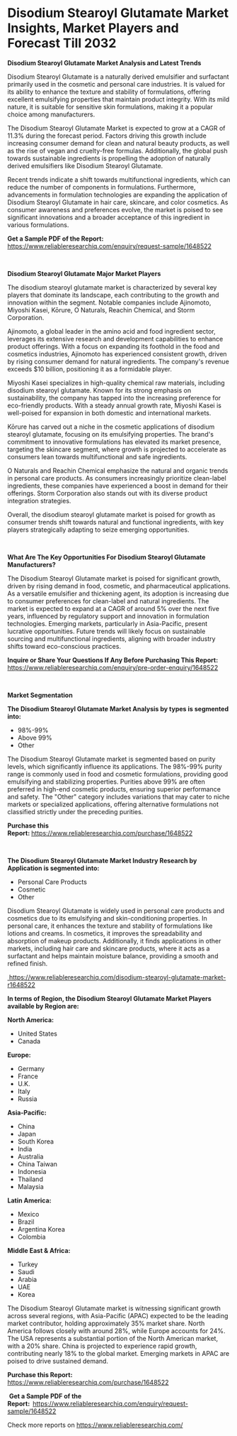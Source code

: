 <p><h1>Disodium Stearoyl Glutamate Market Insights, Market Players and Forecast Till 2032</h1></p><p><strong>Disodium Stearoyl Glutamate Market Analysis and Latest Trends</strong></p>
<p><p>Disodium Stearoyl Glutamate is a naturally derived emulsifier and surfactant primarily used in the cosmetic and personal care industries. It is valued for its ability to enhance the texture and stability of formulations, offering excellent emulsifying properties that maintain product integrity. With its mild nature, it is suitable for sensitive skin formulations, making it a popular choice among manufacturers.</p><p>The Disodium Stearoyl Glutamate Market is expected to grow at a CAGR of 11.3% during the forecast period. Factors driving this growth include increasing consumer demand for clean and natural beauty products, as well as the rise of vegan and cruelty-free formulas. Additionally, the global push towards sustainable ingredients is propelling the adoption of naturally derived emulsifiers like Disodium Stearoyl Glutamate. </p><p>Recent trends indicate a shift towards multifunctional ingredients, which can reduce the number of components in formulations. Furthermore, advancements in formulation technologies are expanding the application of Disodium Stearoyl Glutamate in hair care, skincare, and color cosmetics. As consumer awareness and preferences evolve, the market is poised to see significant innovations and a broader acceptance of this ingredient in various formulations.</p></p>
<p><strong>Get a Sample PDF of the Report:&nbsp;</strong> <a href="https://www.reliableresearchiq.com/enquiry/request-sample/1648522?utm_campaign=2463&utm_medium=2&utm_source=Github&utm_content=ia&utm_term=01042025&utm_id=disodium-stearoyl-glutamate">https://www.reliableresearchiq.com/enquiry/request-sample/1648522</a></p>
<p>&nbsp;</p>
<p><strong>Disodium Stearoyl Glutamate Major Market Players</strong></p>
<p><p>The disodium stearoyl glutamate market is characterized by several key players that dominate its landscape, each contributing to the growth and innovation within the segment. Notable companies include Ajinomoto, Miyoshi Kasei, Kōrure, O Naturals, Reachin Chemical, and Storm Corporation.</p><p>Ajinomoto, a global leader in the amino acid and food ingredient sector, leverages its extensive research and development capabilities to enhance product offerings. With a focus on expanding its foothold in the food and cosmetics industries, Ajinomoto has experienced consistent growth, driven by rising consumer demand for natural ingredients. The company's revenue exceeds $10 billion, positioning it as a formidable player.</p><p>Miyoshi Kasei specializes in high-quality chemical raw materials, including disodium stearoyl glutamate. Known for its strong emphasis on sustainability, the company has tapped into the increasing preference for eco-friendly products. With a steady annual growth rate, Miyoshi Kasei is well-poised for expansion in both domestic and international markets.</p><p>Kōrure has carved out a niche in the cosmetic applications of disodium stearoyl glutamate, focusing on its emulsifying properties. The brand's commitment to innovative formulations has elevated its market presence, targeting the skincare segment, where growth is projected to accelerate as consumers lean towards multifunctional and safe ingredients.</p><p>O Naturals and Reachin Chemical emphasize the natural and organic trends in personal care products. As consumers increasingly prioritize clean-label ingredients, these companies have experienced a boost in demand for their offerings. Storm Corporation also stands out with its diverse product integration strategies.</p><p>Overall, the disodium stearoyl glutamate market is poised for growth as consumer trends shift towards natural and functional ingredients, with key players strategically adapting to seize emerging opportunities.</p></p>
<p>&nbsp;</p>
<p><strong>What Are The Key Opportunities For Disodium Stearoyl Glutamate Manufacturers?</strong></p>
<p><p>The Disodium Stearoyl Glutamate market is poised for significant growth, driven by rising demand in food, cosmetic, and pharmaceutical applications. As a versatile emulsifier and thickening agent, its adoption is increasing due to consumer preferences for clean-label and natural ingredients. The market is expected to expand at a CAGR of around 5% over the next five years, influenced by regulatory support and innovation in formulation technologies. Emerging markets, particularly in Asia-Pacific, present lucrative opportunities. Future trends will likely focus on sustainable sourcing and multifunctional ingredients, aligning with broader industry shifts toward eco-conscious practices.</p></p>
<p><strong>Inquire or Share Your Questions If Any Before Purchasing This Report:</strong> <a href="https://www.reliableresearchiq.com/enquiry/pre-order-enquiry/1648522?utm_campaign=2463&utm_medium=2&utm_source=Github&utm_content=ia&utm_term=01042025&utm_id=disodium-stearoyl-glutamate">https://www.reliableresearchiq.com/enquiry/pre-order-enquiry/1648522</a></p>
<p>&nbsp;</p>
<p><strong>Market Segmentation</strong></p>
<p><strong>The Disodium Stearoyl Glutamate Market Analysis by types is segmented into:</strong></p>
<p><ul><li>98%-99%</li><li>Above 99%</li><li>Other</li></ul></p>
<p><p>The Disodium Stearoyl Glutamate market is segmented based on purity levels, which significantly influence its applications. The 98%-99% purity range is commonly used in food and cosmetic formulations, providing good emulsifying and stabilizing properties. Purities above 99% are often preferred in high-end cosmetic products, ensuring superior performance and safety. The "Other" category includes variations that may cater to niche markets or specialized applications, offering alternative formulations not classified strictly under the preceding purities.</p></p>
<p><strong>Purchase this Report:&nbsp;</strong><a href="https://www.reliableresearchiq.com/purchase/1648522?utm_campaign=2463&utm_medium=2&utm_source=Github&utm_content=ia&utm_term=01042025&utm_id=disodium-stearoyl-glutamate">https://www.reliableresearchiq.com/purchase/1648522</a></p>
<p>&nbsp;</p>
<p><strong>The Disodium Stearoyl Glutamate Market Industry Research by Application is segmented into:</strong></p>
<p><ul><li>Personal Care Products</li><li>Cosmetic</li><li>Other</li></ul></p>
<p><p>Disodium Stearoyl Glutamate is widely used in personal care products and cosmetics due to its emulsifying and skin-conditioning properties. In personal care, it enhances the texture and stability of formulations like lotions and creams. In cosmetics, it improves the spreadability and absorption of makeup products. Additionally, it finds applications in other markets, including hair care and skincare products, where it acts as a surfactant and helps maintain moisture balance, providing a smooth and refined finish.</p></p>
<p><a href="https://www.reliableresearchiq.com/disodium-stearoyl-glutamate-market-r1648522?utm_campaign=2463&utm_medium=2&utm_source=Github&utm_content=ia&utm_term=01042025&utm_id=disodium-stearoyl-glutamate">&nbsp;https://www.reliableresearchiq.com/disodium-stearoyl-glutamate-market-r1648522</a></p>
<p><strong>In terms of Region, the Disodium Stearoyl Glutamate Market Players available by Region are:</strong></p>
<p>
    <p> <strong> North America: </strong>
        <ul>
            <li>United States</li>
            <li>Canada</li>
        </ul>
        </p> 
    <p> <strong> Europe: </strong>
        <ul>
            <li>Germany</li>
            <li>France</li>
            <li>U.K.</li>
            <li>Italy</li>
            <li>Russia</li>
        </ul>
        </p> 
    <p> <strong> Asia-Pacific: </strong>
        <ul>
            <li>China</li>
            <li>Japan</li>
            <li>South Korea</li>
            <li>India</li>
            <li>Australia</li>
            <li>China Taiwan</li>
            <li>Indonesia</li>
            <li>Thailand</li>
            <li>Malaysia</li>
        </ul>
        </p> 
    <p> <strong> Latin America: </strong>
        <ul>
            <li>Mexico</li>
            <li>Brazil</li>
            <li>Argentina Korea</li>
            <li>Colombia</li>
        </ul>
        </p> 
    <p> <strong> Middle East & Africa: </strong>
        <ul>
            <li>Turkey</li>
            <li>Saudi</li>
            <li>Arabia</li>
            <li>UAE</li>
            <li>Korea</li>
        </ul>
    </p>
    </p>
<p><p>The Disodium Stearoyl Glutamate market is witnessing significant growth across several regions, with Asia-Pacific (APAC) expected to be the leading market contributor, holding approximately 35% market share. North America follows closely with around 28%, while Europe accounts for 24%. The USA represents a substantial portion of the North American market, with a 20% share. China is projected to experience rapid growth, contributing nearly 18% to the global market. Emerging markets in APAC are poised to drive sustained demand.</p></p>
<p><strong>Purchase this Report: </strong><a href="https://www.reliableresearchiq.com/purchase/1648522?utm_campaign=2463&utm_medium=2&utm_source=Github&utm_content=ia&utm_term=01042025&utm_id=disodium-stearoyl-glutamate">https://www.reliableresearchiq.com/purchase/1648522</a></p>
<p>&nbsp;<strong>Get a Sample PDF of the Report:&nbsp;&nbsp;</strong><a href="https://www.reliableresearchiq.com/enquiry/request-sample/1648522?utm_campaign=2463&utm_medium=2&utm_source=Github&utm_content=ia&utm_term=01042025&utm_id=disodium-stearoyl-glutamate">https://www.reliableresearchiq.com/enquiry/request-sample/1648522</a></p>
<p><strong></strong></p>
<p>Check more reports on <a href="https://www.reliableresearchiq.com/?utm_campaign=2463&utm_medium=2&utm_source=Github&utm_content=ia&utm_term=01042025&utm_id=disodium-stearoyl-glutamate">https://www.reliableresearchiq.com/</a></p>